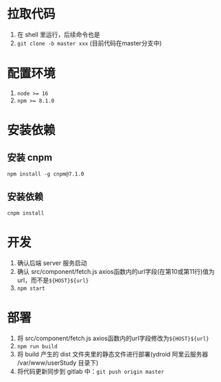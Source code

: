 # 拉取代码
1. 在 shell 里运行，后续命令也是
2. `git clone -b master xxx` (目前代码在master分支中)

# 配置环境
1. `node >= 16`
2. `npm >= 8.1.0`

# 安装依赖
## 安装 cnpm
`npm install -g cnpm@7.1.0`
## 安装依赖
`cnpm install`

# 开发
1. 确认后端 server 服务启动
2. 确认 src/component/fetch.js axios函数内的url字段(在第10或第11行)值为url，而不是`${HOST}${url}`
3. `npm start`

# 部署
1.  将 src/component/fetch.js axios函数内的url字段修改为`${HOST}${url}`
2.  `npm run build`
3.  将 build 产生的 dist 文件夹里的静态文件进行部署(ydroid 阿里云服务器 /var/www/userStudy 目录下)
4.  将代码更新同步到 gitlab 中：`git push origin master`
